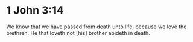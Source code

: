 # 1 John 3:14

We know that we have passed from death unto life, because we love the brethren. He that loveth not [his] brother abideth in death.